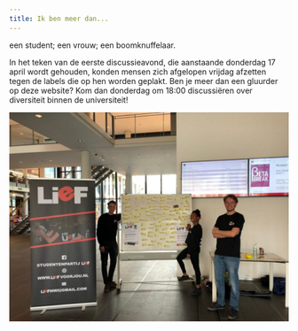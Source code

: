 ```yaml
---
title: Ik ben meer dan...
---
```

een student; een vrouw; een boomknuffelaar.

In het teken van de eerste discussieavond, die aanstaande donderdag 17 april wordt gehouden, konden mensen zich afgelopen vrijdag afzetten tegen de labels die op hen worden geplakt. Ben je meer dan een gluurder op deze website? Kom dan donderdag om 18:00 discussiëren over diversiteit binnen de universiteit!

![](/assets/imgs/ik_ben_meer_dan.jpeg)
